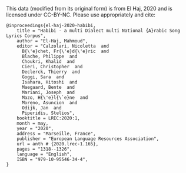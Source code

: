 This data (modified from its original form) is from El Haj, 2020 and is licensed under CC-BY-NC. Please use appropriately and cite:

```
@inproceedings{el-haj-2020-habibi,
	title = "Habibi - a multi Dialect multi National {A}rabic Song Lyrics Corpus",
	author = "El-Haj, Mahmoud",
	editor = "Calzolari, Nicoletta  and
	  B{\'e}chet, Fr{\'e}d{\'e}ric  and
	  Blache, Philippe  and
	  Choukri, Khalid  and
	  Cieri, Christopher  and
	  Declerck, Thierry  and
	  Goggi, Sara  and
	  Isahara, Hitoshi  and
	  Maegaard, Bente  and
	  Mariani, Joseph  and
	  Mazo, H{\'e}l{\`e}ne  and
	  Moreno, Asuncion  and
	  Odijk, Jan  and
	  Piperidis, Stelios",
	booktitle = LREC:2020:1,
	month = may,
	year = "2020",
	address = "Marseille, France",
	publisher = "European Language Resources Association",
	url = anth # {2020.lrec-1.165},
	pages = "1318--1326",
	language = "English",
	ISBN = "979-10-95546-34-4",
}
```

